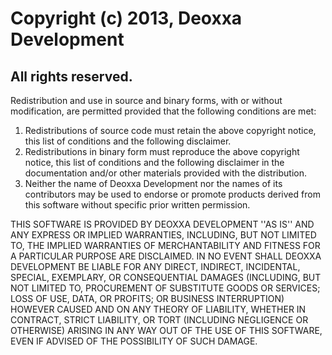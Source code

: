 Copyright (c) 2013, Deoxxa Development
======================================
All rights reserved.
--------------------
	
Redistribution and use in source and binary forms, with or without
modification, are permitted provided that the following conditions are met:	
1. Redistributions of source code must retain the above copyright
	 notice, this list of conditions and the following disclaimer.	
2. Redistributions in binary form must reproduce the above copyright
	 notice, this list of conditions and the following disclaimer in the
	 documentation and/or other materials provided with the distribution.	
3. Neither the name of Deoxxa Development nor the names of its contributors
	 may be used to endorse or promote products derived from this software
	 without specific prior written permission.	
	
THIS SOFTWARE IS PROVIDED BY DEOXXA DEVELOPMENT ''AS IS'' AND ANY
EXPRESS OR IMPLIED WARRANTIES, INCLUDING, BUT NOT LIMITED TO, THE IMPLIED
WARRANTIES OF MERCHANTABILITY AND FITNESS FOR A PARTICULAR PURPOSE ARE
DISCLAIMED. IN NO EVENT SHALL DEOXXA DEVELOPMENT BE LIABLE FOR ANY
DIRECT, INDIRECT, INCIDENTAL, SPECIAL, EXEMPLARY, OR CONSEQUENTIAL DAMAGES
(INCLUDING, BUT NOT LIMITED TO, PROCUREMENT OF SUBSTITUTE GOODS OR SERVICES;
LOSS OF USE, DATA, OR PROFITS; OR BUSINESS INTERRUPTION) HOWEVER CAUSED AND
ON ANY THEORY OF LIABILITY, WHETHER IN CONTRACT, STRICT LIABILITY, OR TORT
(INCLUDING NEGLIGENCE OR OTHERWISE) ARISING IN ANY WAY OUT OF THE USE OF THIS
SOFTWARE, EVEN IF ADVISED OF THE POSSIBILITY OF SUCH DAMAGE.
